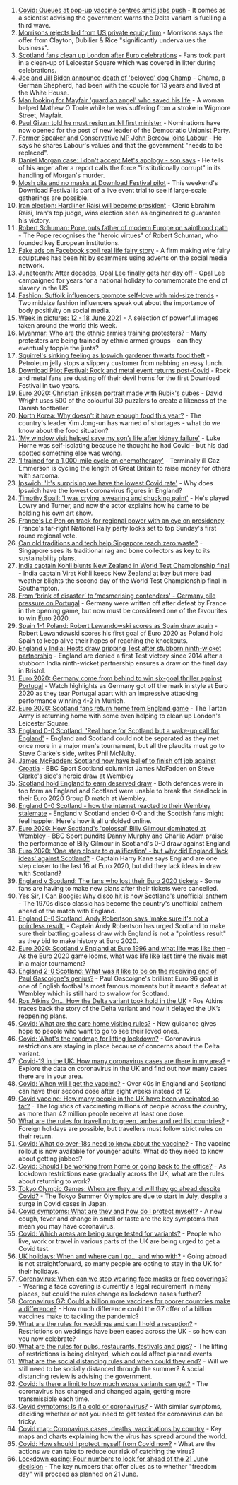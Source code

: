 1. [Covid: Queues at pop-up vaccine centres amid jabs push](https://www.bbc.co.uk/news/uk-57540820) - It comes as a scientist advising the government warns the Delta variant is fuelling a third wave.
2. [Morrisons rejects bid from US private equity firm](https://www.bbc.co.uk/news/uk-57541617) - Morrisons says the offer from Clayton, Dubilier & Rice "significantly undervalues the business".
3. [Scotland fans clean up London after Euro celebrations](https://www.bbc.co.uk/news/uk-scotland-57538350) - Fans took part in a clean-up of Leicester Square which was covered in litter during celebrations.
4. [Joe and Jill Biden announce death of 'beloved' dog Champ](https://www.bbc.co.uk/news/world-us-canada-57541044) - Champ, a German Shepherd, had been with the couple for 13 years and lived at the White House.
5. [Man looking for Mayfair 'guardian angel' who saved his life](https://www.bbc.co.uk/news/uk-england-london-57527492) - A woman helped Mathew O'Toole while he was suffering from a stroke in Wigmore Street, Mayfair.
6. [Paul Givan told he must resign as NI first minister](https://www.bbc.co.uk/news/uk-northern-ireland-57538844) - Nominations have now opened for the post of new leader of the Democratic Unionist Party.
7. [Former Speaker and Conservative MP John Bercow joins Labour](https://www.bbc.co.uk/news/uk-politics-57541836) - He says he shares Labour's values and that the government "needs to be replaced".
8. [Daniel Morgan case: I don't accept Met's apology - son says](https://www.bbc.co.uk/news/uk-57533387) - He tells of his anger after a report calls the force "institutionally corrupt" in its handling of Morgan's murder.
9. [Mosh pits and no masks at Download Festival pilot](https://www.bbc.co.uk/news/entertainment-arts-57537108) - This weekend's Download Festival is part of a live event trial to see if large-scale gatherings are possible.
10. [Iran election: Hardliner Raisi will become president](https://www.bbc.co.uk/news/world-middle-east-57537027) - Cleric Ebrahim Raisi, Iran's top judge, wins election seen as engineered to guarantee his victory.
11. [Robert Schuman: Pope puts father of modern Europe on sainthood path](https://www.bbc.co.uk/news/world-europe-57534918) - The Pope recognises the "heroic virtues" of Robert Schuman, who founded key European institutions.
12. [Fake ads on Facebook spoil real life fairy story](https://www.bbc.co.uk/news/business-57487193) - A firm making wire fairy sculptures has been hit by scammers using adverts on the social media network.
13. [Juneteenth: After decades, Opal Lee finally gets her day off](https://www.bbc.co.uk/news/world-us-canada-57536944) - Opal Lee campaigned for years for a national holiday to commemorate the end of slavery in the US.
14. [Fashion: Suffolk influencers promote self-love with mid-size trends](https://www.bbc.co.uk/news/uk-england-suffolk-57489688) - Two midsize fashion influencers speak out about the importance of body positivity on social media.
15. [Week in pictures: 12 - 18 June 2021](https://www.bbc.co.uk/news/in-pictures-57513084) - A selection of powerful images taken around the world this week.
16. [Myanmar: Who are the ethnic armies training protesters?](https://www.bbc.co.uk/news/world-asia-57523916) - Many protesters are being trained by ethnic armed groups - can they eventually topple the junta?
17. [Squirrel's sinking feeling as Ipswich gardener thwarts food theft](https://www.bbc.co.uk/news/uk-england-suffolk-57519080) - Petroleum jelly stops a slippery customer from nabbing an easy lunch.
18. [Download Pilot Festival: Rock and metal event returns post-Covid](https://www.bbc.co.uk/news/uk-england-leicestershire-57532161) - Rock and metal fans are dusting off their devil horns for the first Download Festival in two years.
19. [Euro 2020: Christian Eriksen portrait made with Rubik's cubes](https://www.bbc.co.uk/news/uk-england-leeds-57532207) - David Wright uses 500 of the colourful 3D puzzlers to create a likeness of the Danish footballer.
20. [North Korea: Why doesn't it have enough food this year?](https://www.bbc.co.uk/news/57524614) - The country's leader Kim Jong-un has warned of shortages - what do we know about the food situation?
21. ['My window visit helped save my son’s life after kidney failure'](https://www.bbc.co.uk/news/uk-scotland-edinburgh-east-fife-57525784) - Luke Horne was self-isolating because he thought he had Covid - but his dad spotted something else was wrong.
22. ['I trained for a 1,000-mile cycle on chemotherapy'](https://www.bbc.co.uk/news/uk-57491649) - Terminally ill Gaz Emmerson is cycling the length of Great Britain to raise money for others with sarcoma.
23. [Ipswich: 'It's surprising we have the lowest Covid rate'](https://www.bbc.co.uk/news/uk-england-suffolk-57510280) - Why does Ipswich have the lowest coronavirus figures in England?
24. [Timothy Spall: 'I was crying, swearing and chucking paint'](https://www.bbc.co.uk/news/entertainment-arts-57484401) - He's played Lowry and Turner, and now the actor explains how he came to be holding his own art show.
25. [France's Le Pen on track for regional power with an eye on presidency](https://www.bbc.co.uk/news/world-europe-57523467) - France's far-right National Rally party looks set to top Sunday's first round regional vote.
26. [Can old traditions and tech help Singapore reach zero waste?](https://www.bbc.co.uk/news/business-57484499) - Singapore sees its traditional rag and bone collectors as key to its sustainability plans.
27. [India captain Kohli blunts New Zealand in World Test Championship final](https://www.bbc.co.uk/sport/cricket/57538253) - India captain Virat Kohli keeps New Zealand at bay but more bad weather blights the second day of the World Test Championship final in Southampton.
28. [From ‘brink of disaster’ to ‘mesmerising contenders' - Germany pile pressure on Portugal](https://www.bbc.co.uk/sport/football/57542157) - Germany were written off after defeat by France in the opening game, but now must be considered one of the favourites to win Euro 2020.
29. [Spain 1-1 Poland: Robert Lewandowski scores as Spain draw again](https://www.bbc.co.uk/sport/football/51197624) - Robert Lewandowski scores his first goal of Euro 2020 as Poland hold Spain to keep alive their hopes of reaching the knockouts.
30. [England v India: Hosts draw gripping Test after stubborn ninth-wicket partnership](https://www.bbc.co.uk/sport/cricket/57540243) - England are denied a first Test victory since 2014 after a stubborn India ninth-wicket partnership ensures a draw on the final day in Bristol.
31. [Euro 2020: Germany come from behind to win six-goal thriller against Portugal](https://www.bbc.co.uk/sport/av/football/57541683) - Watch highlights as Germany got off the mark in style at Euro 2020 as they tear Portugal apart with an impressive attacking performance winning 4-2 in Munich.
32. [Euro 2020: Scotland fans return home from England game](https://www.bbc.co.uk/news/uk-scotland-57541883) - The Tartan Army is returning home with some even helping to clean up London's Leicester Square.
33. [England 0-0 Scotland: 'Real hope for Scotland but a wake-up call for England'](https://www.bbc.co.uk/sport/football/57534430) - England and Scotland could not be separated as they met once more in a major men's tournament, but all the plaudits must go to Steve Clarke's side, writes Phil McNulty.
34. [James McFadden: Scotland now have belief to finish off job against Croatia](https://www.bbc.co.uk/sport/football/57539607) - BBC Sport Scotland columnist James McFadden on Steve Clarke's side's heroic draw at Wembley
35. [Scotland hold England to earn deserved draw](https://www.bbc.co.uk/sport/av/football/57535336) - Both defences were in top form as England and Scotland were unable to break the deadlock in their Euro 2020 Group D match at Wembley.
36. [England 0-0 Scotland - how the internet reacted to their Wembley stalemate](https://www.bbc.co.uk/sport/football/57535404) - England v Scotland ended 0-0 and the Scottish fans might feel happier. Here's how it all unfolded online.
37. [Euro 2020: How Scotland's 'colossal' Billy Gilmour dominated at Wembley](https://www.bbc.co.uk/sport/av/football/57535932) - BBC Sport pundits Danny Murphy and Charlie Adam praise the performance of Billy Gilmour in Scotland's 0-0 draw against England
38. [Euro 2020: 'One step closer to qualification' - but why did England 'lack ideas' against Scotland?](https://www.bbc.co.uk/sport/football/57534563) - Captain Harry Kane says England are one step closer to the last 16 at Euro 2020, but did they lack ideas in draw with Scotland?
39. [England v Scotland: The fans who lost their Euro 2020 tickets](https://www.bbc.co.uk/news/uk-57510839) - Some fans are having to make new plans after their tickets were cancelled.
40. [Yes Sir, I Can Boogie: Why disco hit is now Scotland's unofficial anthem](https://www.bbc.co.uk/news/uk-scotland-54930718) - The 1970s disco classic has become the country's unofficial anthem ahead of the match with England.
41. [England 0-0 Scotland: Andy Robertson says 'make sure it's not a pointless result'](https://www.bbc.co.uk/sport/football/57532509) - Captain Andy Robertson has urged Scotland to make sure their battling goalless draw with England is not a "pointless result" as they bid to make history at Euro 2020.
42. [Euro 2020: Scotland v England at Euro 1996 and what life was like then](https://www.bbc.co.uk/news/newsbeat-57334461) - As the Euro 2020 game looms, what was life like last time the rivals met in a major tournament?
43. [England 2-0 Scotland: What was it like to be on the receiving end of Paul Gascoigne's genius?](https://www.bbc.co.uk/sport/football/52915690) - Paul Gascoigne's brilliant Euro 96 goal is one of English football's most famous moments but it meant a defeat at Wembley which is still hard to swallow for Scotland.
44. [Ros Atkins On… How the Delta variant took hold in the UK](https://www.bbc.co.uk/news/health-57532764) - Ros Atkins traces back the story of the Delta variant and how it delayed the UK’s reopening plans.
45. [Covid: What are the care home visiting rules?](https://www.bbc.co.uk/news/explainers-53503712) - New guidance gives hope to people who want to go to see their loved ones.
46. [Covid: What's the roadmap for lifting lockdown?](https://www.bbc.co.uk/news/explainers-52530518) - Coronavirus restrictions are staying in place because of concerns about the Delta variant.
47. [Covid-19 in the UK: How many coronavirus cases are there in my area?](https://www.bbc.co.uk/news/uk-51768274) - Explore the data on coronavirus in the UK and find out how many cases there are in your area.
48. [Covid: When will I get the vaccine?](https://www.bbc.co.uk/news/health-55045639) - Over 40s in England and Scotland can have their second dose after eight weeks instead of 12.
49. [Covid vaccine: How many people in the UK have been vaccinated so far?](https://www.bbc.co.uk/news/health-55274833) - The logistics of vaccinating millions of people across the country, as more than 42 million people receive at least one dose.
50. [What are the rules for travelling to green, amber and red list countries?](https://www.bbc.co.uk/news/explainers-52544307) - Foreign holidays are possible, but travellers must follow strict rules on their return.
51. [Covid: What do over-18s need to know about the vaccine?](https://www.bbc.co.uk/news/health-57273875) - The vaccine rollout is now available for younger adults. What do they need to know about getting jabbed?
52. [Covid: Should I be working from home or going back to the office?](https://www.bbc.co.uk/news/business-52567567) - As lockdown restrictions ease gradually across the UK, what are the rules about returning to work?
53. [Tokyo Olympic Games: When are they and will they go ahead despite Covid?](https://www.bbc.co.uk/news/world-asia-57240044) - The Tokyo Summer Olympics are due to start in July, despite a surge in Covid cases in Japan.
54. [Covid symptoms: What are they and how do I protect myself?](https://www.bbc.co.uk/news/health-51048366) - A new cough, fever and change in smell or taste are the key symptoms that mean you may have coronavirus.
55. [Covid: Which areas are being surge tested for variants?](https://www.bbc.co.uk/news/explainers-54872039) - People who live, work or travel in various parts of the UK are being urged to get a Covid test.
56. [UK holidays: When and where can I go... and who with?](https://www.bbc.co.uk/news/explainers-52646738) - Going abroad is not straightforward, so many people are opting to stay in the UK for their holidays.
57. [Coronavirus: When can we stop wearing face masks or face coverings?](https://www.bbc.co.uk/news/health-51205344) - Wearing a face covering is currently a legal requirement in many places, but could the rules change as lockdown eases further?
58. [Coronavirus G7: Could a billion more vaccines for poorer countries make a difference?](https://www.bbc.co.uk/news/57427877) - How much difference could the G7 offer of a billion vaccines make to tackling the pandemic?
59. [What are the rules for weddings and can I hold a reception?](https://www.bbc.co.uk/news/explainers-52811509) - Restrictions on weddings have been eased across the UK - so how can you now celebrate?
60. [What are the rules for pubs, restaurants, festivals and gigs?](https://www.bbc.co.uk/news/business-52977388) - The lifting of restrictions is being delayed, which could affect planned events
61. [What are the social distancing rules and when could they end?](https://www.bbc.co.uk/news/uk-51506729) - Will we still need to be socially distanced through the summer? A social distancing review is advising the government.
62. [Covid: Is there a limit to how much worse variants can get?](https://www.bbc.co.uk/news/health-57431420) - The coronavirus has changed and changed again, getting more transmissible each time.
63. [Covid symptoms: Is it a cold or coronavirus?](https://www.bbc.co.uk/news/health-54145299) - With similar symptoms, deciding whether or not you need to get tested for coronavirus can be tricky.
64. [Covid map: Coronavirus cases, deaths, vaccinations by country](https://www.bbc.co.uk/news/world-51235105) - Key maps and charts explaining how the virus has spread around the world.
65. [Covid: How should I protect myself from Covid now?](https://www.bbc.co.uk/news/health-57087517) - What are the actions we can take to reduce our risk of catching the virus?
66. [Lockdown easing: Four numbers to look for ahead of the 21 June decision](https://www.bbc.co.uk/news/57403888) - The key numbers that offer clues as to whether "freedom day" will proceed as planned on 21 June.
